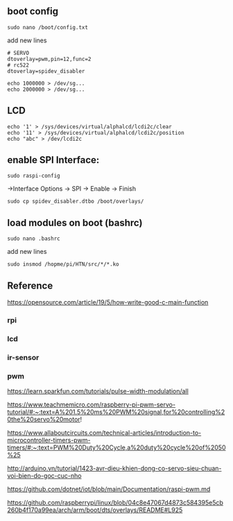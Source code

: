 ## boot config
```
sudo nano /boot/config.txt
```
add new lines
```
# SERVO
dtoverlay=pwm,pin=12,func=2
# rc522
dtoverlay=spidev_disabler
```
```
echo 1000000 > /dev/sg...
echo 2000000 > /dev/sg...
```
## LCD

```
echo '1' > /sys/devices/virtual/alphalcd/lcdi2c/clear 
echo '11' > /sys/devices/virtual/alphalcd/lcdi2c/position 
echo "abc" > /dev/lcdi2c 
```

## enable SPI Interface:
```
sudo raspi-config
```
->Interface Options -> SPI -> Enable -> Finish
```
sudo cp spidev_disabler.dtbo /boot/overlays/
```

## load modules on boot (bashrc)
```
sudo nano .bashrc
```
add new lines
```
sudo insmod /hopme/pi/HTN/src/*/*.ko 
```

## Reference
https://opensource.com/article/19/5/how-write-good-c-main-function
### rpi
### lcd
### ir-sensor
### pwm 
https://learn.sparkfun.com/tutorials/pulse-width-modulation/all

https://www.teachmemicro.com/raspberry-pi-pwm-servo-tutorial/#:~:text=A%201.5%20ms%20PWM%20signal,for%20controlling%20the%20servo%20motor!

https://www.allaboutcircuits.com/technical-articles/introduction-to-microcontroller-timers-pwm-timers/#:~:text=PWM%20Duty%20Cycle,a%20duty%20cycle%20of%2050%25

http://arduino.vn/tutorial/1423-avr-dieu-khien-dong-co-servo-sieu-chuan-voi-bien-do-goc-cuc-nho

https://github.com/dotnet/iot/blob/main/Documentation/raspi-pwm.md

https://github.com/raspberrypi/linux/blob/04c8e47067d4873c584395e5cb260b4f170a99ea/arch/arm/boot/dts/overlays/README#L925

